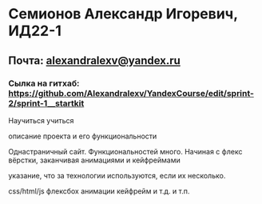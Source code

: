 # Семионов Александр Игоревич, ИД22-1
## Почта: alexandralexv@yandex.ru
### Сылка на гитхаб: https://github.com/Alexandralexv/YandexCourse/edit/sprint-2/sprint-1__startkit

Научиться учиться

описание проекта и его функциональности

Однастраничный сайт. Функциональностей много. Начиная с флекс вёрстки, заканчивая анимациями и кейфреймами

указание, что за технологии используются, если их несколько.

css/html/js
флексбох
анимации
кейфрейм
и т.д. и т.п.
